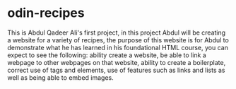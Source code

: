 # odin-recipes

This is Abdul Qadeer Ali's first project, in this project Abdul will be creating a website for a variety of recipes, the purpose of this website is for Abdul to demonstrate what he has learned in his foundational HTML course, you can expect to see the following: ability create a website, be able to link a webpage to other webpages on that website, ability to create a boilerplate, correct use of tags and elements, use of features such as links and lists as well as being able to embed images.